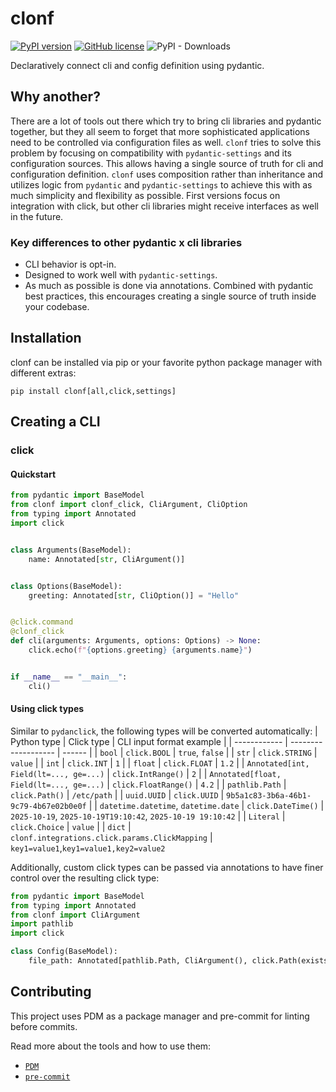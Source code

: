 # clonf

[![PyPI version](https://badge.fury.io/py/clonf.svg)](https://badge.fury.io/py/clonf)
[![GitHub license](https://img.shields.io/github/license/jvllmr/clonf)](https://github.com/jvllmr/clonf/blob/main/LICENSE)
![PyPI - Downloads](https://img.shields.io/pypi/dd/clonf)

Declaratively connect cli and config definition using pydantic.

## Why another?

There are a lot of tools out there which try to bring cli libraries and pydantic together, but they all seem to forget that more sophisticated applications need to be controlled via configuration files as well. `clonf` tries to solve this problem by focusing on compatibility with `pydantic-settings` and its configuration sources. This allows having a single source of truth for cli and configuration definition. `clonf` uses composition rather than inheritance and utilizes logic from `pydantic` and `pydantic-settings` to achieve this with as much simplicity and flexibility as possible. First versions focus on integration with click, but other cli libraries might receive interfaces as well in the future.

### Key differences to other pydantic x cli libraries

- CLI behavior is opt-in.
- Designed to work well with `pydantic-settings`.
- As much as possible is done via annotations. Combined with pydantic best practices, this encourages creating a single source of truth inside your codebase.

## Installation

clonf can be installed via pip or your favorite python package manager with different extras:

```shell
pip install clonf[all,click,settings]
```

## Creating a CLI

### click

#### Quickstart

```python
from pydantic import BaseModel
from clonf import clonf_click, CliArgument, CliOption
from typing import Annotated
import click


class Arguments(BaseModel):
    name: Annotated[str, CliArgument()]


class Options(BaseModel):
    greeting: Annotated[str, CliOption()] = "Hello"


@click.command
@clonf_click
def cli(arguments: Arguments, options: Options) -> None:
    click.echo(f"{options.greeting} {arguments.name}")


if __name__ == "__main__":
    cli()
```

#### Using click types

Similar to `pydanclick`, the following types will be converted automatically:
| Python type | Click type | CLI input format example |
| ------------ | ------------------- | ------ |
| `bool` | `click.BOOL` | `true`, `false` |
| `str` | `click.STRING` | `value` |
| `int` | `click.INT` | `1` |
| `float` | `click.FLOAT` | `1.2` |
| `Annotated[int, Field(lt=..., ge=...)` | `click.IntRange()` | `2` |
| `Annotated[float, Field(lt=..., ge=...)` | `click.FloatRange()` | `4.2` |
| `pathlib.Path` | `click.Path()` | `/etc/path` |
| `uuid.UUID` | `click.UUID` | `9b5a1c83-3b6a-46b1-9c79-4b67e02b0e0f` |
| `datetime.datetime`, `datetime.date` | `click.DateTime()` | `2025-10-19`, `2025-10-19T19:10:42`, `2025-10-19 19:10:42` |
| `Literal` | `click.Choice` | `value` |
| `dict` | `clonf.integrations.click.params.ClickMapping` | `key1=value1`,`key1=value1,key2=value2`

Additionally, custom click types can be passed via annotations to have finer control over the resulting click type:

```python
from pydantic import BaseModel
from typing import Annotated
from clonf import CliArgument
import pathlib
import click

class Config(BaseModel):
    file_path: Annotated[pathlib.Path, CliArgument(), click.Path(exists=True)]
```

## Contributing

This project uses PDM as a package manager and pre-commit for linting before commits.

Read more about the tools and how to use them:

- [`PDM`](https://pdm-project.org/en/latest)
- [`pre-commit`](https://pre-commit.com/)
